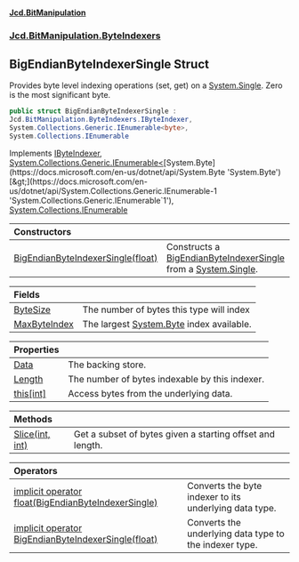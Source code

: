 #### [Jcd.BitManipulation](index.md 'index')
### [Jcd.BitManipulation.ByteIndexers](Jcd.BitManipulation.ByteIndexers.md 'Jcd.BitManipulation.ByteIndexers')

## BigEndianByteIndexerSingle Struct

Provides byte level indexing operations (set, get) on a [System.Single](https://docs.microsoft.com/en-us/dotnet/api/System.Single 'System.Single'). Zero is the most significant byte.

```csharp
public struct BigEndianByteIndexerSingle :
Jcd.BitManipulation.ByteIndexers.IByteIndexer,
System.Collections.Generic.IEnumerable<byte>,
System.Collections.IEnumerable
```

Implements [IByteIndexer](Jcd.BitManipulation.ByteIndexers.IByteIndexer.md 'Jcd.BitManipulation.ByteIndexers.IByteIndexer'), [System.Collections.Generic.IEnumerable&lt;](https://docs.microsoft.com/en-us/dotnet/api/System.Collections.Generic.IEnumerable-1 'System.Collections.Generic.IEnumerable`1')[System.Byte](https://docs.microsoft.com/en-us/dotnet/api/System.Byte 'System.Byte')[&gt;](https://docs.microsoft.com/en-us/dotnet/api/System.Collections.Generic.IEnumerable-1 'System.Collections.Generic.IEnumerable`1'), [System.Collections.IEnumerable](https://docs.microsoft.com/en-us/dotnet/api/System.Collections.IEnumerable 'System.Collections.IEnumerable')

| Constructors | |
| :--- | :--- |
| [BigEndianByteIndexerSingle(float)](Jcd.BitManipulation.ByteIndexers.BigEndianByteIndexerSingle.BigEndianByteIndexerSingle(float).md 'Jcd.BitManipulation.ByteIndexers.BigEndianByteIndexerSingle.BigEndianByteIndexerSingle(float)') | Constructs a [BigEndianByteIndexerSingle](Jcd.BitManipulation.ByteIndexers.BigEndianByteIndexerSingle.md 'Jcd.BitManipulation.ByteIndexers.BigEndianByteIndexerSingle') from a [System.Single](https://docs.microsoft.com/en-us/dotnet/api/System.Single 'System.Single'). |

| Fields | |
| :--- | :--- |
| [ByteSize](Jcd.BitManipulation.ByteIndexers.BigEndianByteIndexerSingle.ByteSize.md 'Jcd.BitManipulation.ByteIndexers.BigEndianByteIndexerSingle.ByteSize') | The number of bytes this type will index |
| [MaxByteIndex](Jcd.BitManipulation.ByteIndexers.BigEndianByteIndexerSingle.MaxByteIndex.md 'Jcd.BitManipulation.ByteIndexers.BigEndianByteIndexerSingle.MaxByteIndex') | The largest [System.Byte](https://docs.microsoft.com/en-us/dotnet/api/System.Byte 'System.Byte') index available. |

| Properties | |
| :--- | :--- |
| [Data](Jcd.BitManipulation.ByteIndexers.BigEndianByteIndexerSingle.Data.md 'Jcd.BitManipulation.ByteIndexers.BigEndianByteIndexerSingle.Data') | The backing store. |
| [Length](Jcd.BitManipulation.ByteIndexers.BigEndianByteIndexerSingle.Length.md 'Jcd.BitManipulation.ByteIndexers.BigEndianByteIndexerSingle.Length') | The number of bytes indexable by this indexer. |
| [this[int]](Jcd.BitManipulation.ByteIndexers.BigEndianByteIndexerSingle.this[int].md 'Jcd.BitManipulation.ByteIndexers.BigEndianByteIndexerSingle.this[int]') | Access bytes from the underlying data. |

| Methods | |
| :--- | :--- |
| [Slice(int, int)](Jcd.BitManipulation.ByteIndexers.BigEndianByteIndexerSingle.Slice(int,int).md 'Jcd.BitManipulation.ByteIndexers.BigEndianByteIndexerSingle.Slice(int, int)') | Get a subset of bytes given a starting offset and length. |

| Operators | |
| :--- | :--- |
| [implicit operator float(BigEndianByteIndexerSingle)](Jcd.BitManipulation.ByteIndexers.BigEndianByteIndexerSingle.op_Implicitfloat(Jcd.BitManipulation.ByteIndexers.BigEndianByteIndexerSingle).md 'Jcd.BitManipulation.ByteIndexers.BigEndianByteIndexerSingle.op_Implicit float(Jcd.BitManipulation.ByteIndexers.BigEndianByteIndexerSingle)') | Converts the byte indexer to its underlying data type. |
| [implicit operator BigEndianByteIndexerSingle(float)](Jcd.BitManipulation.ByteIndexers.BigEndianByteIndexerSingle.op_ImplicitJcd.BitManipulation.ByteIndexers.BigEndianByteIndexerSingle(float).md 'Jcd.BitManipulation.ByteIndexers.BigEndianByteIndexerSingle.op_Implicit Jcd.BitManipulation.ByteIndexers.BigEndianByteIndexerSingle(float)') | Converts the underlying data type to the indexer type. |

